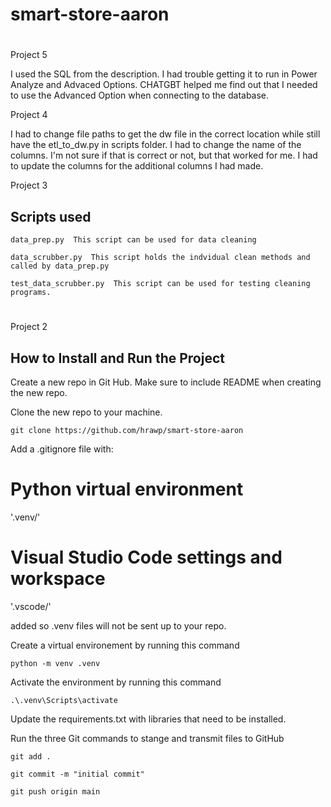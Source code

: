 # smart-store-aaron
#
Project 5

I used the SQL from the description.  I had trouble getting it to run in Power Analyze and Advaced Options.  CHATGBT helped me find out that I needed to use the Advanced Option when connecting to the database.


Project 4

I had to change file paths to get the dw file in the correct location while still have the etl_to_dw.py in scripts folder.
I had to change the name of the columns.  I'm not sure if that is correct or not, but that worked for me.
I had to update the columns for the additional columns I had made.

Project 3
## Scripts used
```
data_prep.py  This script can be used for data cleaning
```
```
data_scrubber.py  This script holds the indvidual clean methods and called by data_prep.py
```
```
test_data_scrubber.py  This script can be used for testing cleaning programs.
```


# 
Project 2
## How to Install and Run the Project

Create a new repo in Git Hub.  Make sure to include README when creating the new repo.

Clone the new repo to your machine.
```
git clone https://github.com/hrawp/smart-store-aaron
```

Add a .gitignore file with:
# Python virtual environment
'.venv/'

# Visual Studio Code settings and workspace
'.vscode/'

added so .venv files will not be sent up to your repo.

Create a virtual environement by running this command
```
python -m venv .venv
```

Activate the environment by running this command
```
.\.venv\Scripts\activate
```

Update the requirements.txt with libraries that need to be installed.



Run the three Git commands to stange and transmit files to GitHub
```
git add .
```
```
git commit -m "initial commit"
```
```
git push origin main
```


